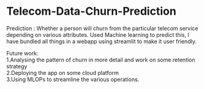 # Telecom-Data-Churn-Prediction
Prediction : Whether a person will churn from the particular telecom service depending on various attributes.
Used Machine learning to predict this, I have bundled all things in a webapp using streamlit to make it user friendly.  

Future work:   
1.Analysing the pattern of churn in more detail and work on some retention strategy  
2.Deploying the app on some cloud platform  
3.Using MLOPs to streamline the various operations.
